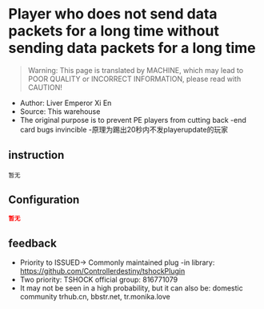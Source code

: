 # Player who does not send data packets for a long time without sending data packets for a long time

> Warning: This page is translated by MACHINE, which may lead to POOR QUALITY or INCORRECT INFORMATION, please read with CAUTION!

- Author: Liver Emperor Xi En
- Source: This warehouse
- The original purpose is to prevent PE players from cutting back -end card bugs invincible
-原理为踢出20秒内不发playerupdate的玩家

 
## instruction
```
暂无
```
## Configuration
```json
暂无
```
## feedback
- Priority to ISSUED-> Commonly maintained plug -in library: https://github.com/Controllerdestiny/tshockPlugin
- Two priority: TSHOCK official group: 816771079
- It may not be seen in a high probability, but it can also be: domestic community trhub.cn, bbstr.net, tr.monika.love